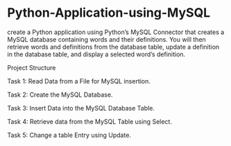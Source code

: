 # Python-Application-using-MySQL
create a Python application using Python’s MySQL Connector that creates a MySQL database containing words and their definitions. You will then retrieve words and definitions from the database table, update a definition in the database table, and display a selected word’s definition.

Project Structure

Task 1: Read Data from a File for MySQL insertion.

Task 2: Create the MySQL Database.      

Task 3: Insert Data into the MySQL Database Table.

Task 4: Retrieve data from the MySQL Table using Select.   

Task 5: Change a table Entry using Update.
